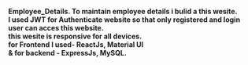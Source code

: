 <b>Employee_Details.<b>
To maintain employee details i bulid a this wesite.<br>
I used JWT for Authenticate website so that only registered and login user can acces this website.<br>
this wesite is responsive for all devices.<br>
for Frontend I used- ReactJs, Material UI<br>
& for backend - ExpressJs, MySQL.
